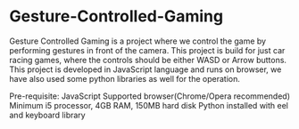 # Gesture-Controlled-Gaming

Gesture Controlled Gaming is a project where we control the game by performing gestures in front of the camera.
This project is build for just car racing games, where the controls should be either WASD or Arrow buttons.
This project is developed in JavaScript language and runs on browser, we have also used some python libraries as well for the operation.


Pre-requisite:
  JavaScript Supported browser(Chrome/Opera recommended)
  Minimum i5 processor, 4GB RAM, 150MB hard disk
  Python installed with eel and keyboard library
